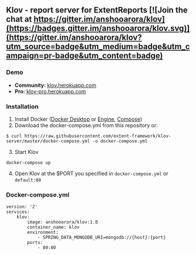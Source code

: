 ## Klov - report server for ExtentReports   [![Join the chat at https://gitter.im/anshooarora/klov](https://badges.gitter.im/anshooarora/klov.svg)](https://gitter.im/anshooarora/klov?utm_source=badge&utm_medium=badge&utm_campaign=pr-badge&utm_content=badge)

### Demo

* **Community:**  [klov.herokuapp.com](https://klov.herokuapp.com/projects)
* **Pro:**  [klov-pro.herokuapp.com](https://klov-pro.herokuapp.com/projects)

### Installation

1. Install Docker ([Docker Desktop](https://docs.docker.com/desktop/) or [Engine](https://docs.docker.com/engine/), [Compose](https://docs.docker.com/compose/))
2. Download the docker-compose.yml from this repository or:

```
$ curl https://raw.githubusercontent.com/extent-framework/klov-server/master/docker-compose.yml -o docker-compose.yml
```

3. Start Klov

```
docker-compose up
```

4. Open Klov at the $PORT you specified in `docker-compose.yml` or `default:80`

### Docker-compose.yml

```
version: '2'
services:
    klov:
        image: anshooarora/klov:1.0
        container_name: klov
        environment:
            - SPRING_DATA_MONGODB_URI=mongodb://{host}:{port}
        ports:
            - 80:80
```
